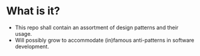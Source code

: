 # What is it?
  * This repo shall contain an assortment of design patterns and their usage.
  * Will possibly grow to accommodate (in)famous anti-patterns in software development.

